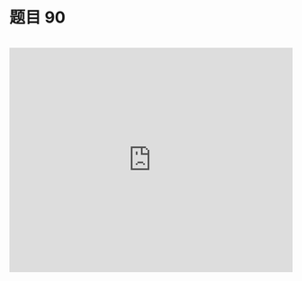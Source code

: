 <script setup>
import { loginRead } from '@/utils/login-read'

loginRead('n10016')
</script>

# 题目 90

<br />

<iframe height="400" style="width: 100%;" scrolling="no" title="css-base-90" src="https://codepen.io/noxussj2/full/BaqbMVM" frameborder="no" loading="lazy" allowtransparency="true" allowfullscreen="true" />

```css
.box {
    /* 请在此处编写代码 */
}

.box1 {
    width: 100px;
    height: 150px;
    background-color: #5cd8a2;
}

.box2 {
    width: 100px;
    height: 50px;
    background-color: #ff8077;
}

.box3 {
    width: 100px;
    height: 50px;
    background-color: #ffcb3d;

    /* 请在此处编写代码 */
}
```

```html
<body>
    <div class="box">
        <div class="box1"></div>
        <div class="box2"></div>
        <div class="box3"></div>
    </div>
</body>
```

题目：请利用 flex 实现独立对齐方式。

答题文件： `90.html`
